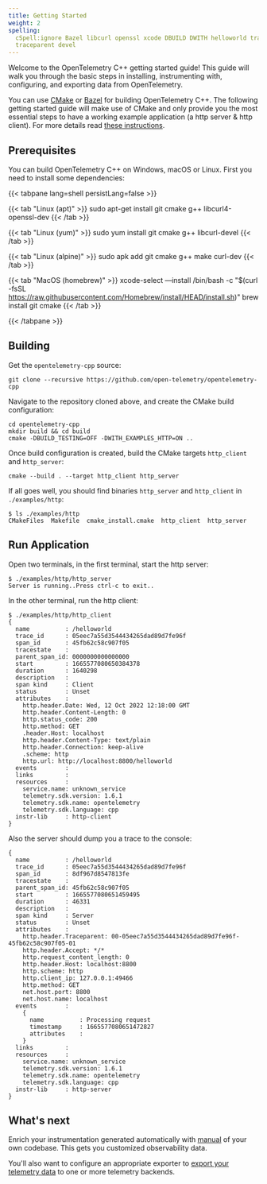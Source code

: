 ```yaml
---
title: Getting Started
weight: 2
spelling:
  cSpell:ignore Bazel libcurl openssl xcode DBUILD DWITH helloworld tracestate
  traceparent devel
---
```


Welcome to the OpenTelemetry C++ getting started guide! This guide will walk you
through the basic steps in installing, instrumenting with, configuring, and
exporting data from OpenTelemetry.

You can use [CMake](https://cmake.org/) or [Bazel](https://bazel.build/) for
building OpenTelemetry C++. The following getting started guide will make use of
CMake and only provide you the most essential steps to have a working example
application (a http server & http client). For more details read
[these instructions](https://github.com/open-telemetry/opentelemetry-cpp/blob/main/INSTALL.md).

## Prerequisites

You can build OpenTelemetry C++ on Windows, macOS or Linux. First you need to
install some dependencies:

<!-- prettier-ignore-start -->
{{< tabpane lang=shell persistLang=false >}}

{{< tab "Linux (apt)" >}}
sudo apt-get install git cmake g++ libcurl4-openssl-dev
{{< /tab >}}

{{< tab "Linux (yum)" >}}
sudo yum install git cmake g++ libcurl-devel
{{< /tab >}}

{{< tab "Linux (alpine)" >}}
sudo apk add git cmake g++ make curl-dev
{{< /tab >}}

{{< tab "MacOS (homebrew)" >}}
xcode-select —install
/bin/bash -c "$(curl -fsSL https://raw.githubusercontent.com/Homebrew/install/HEAD/install.sh)"
brew install git cmake
{{< /tab >}}

{{< /tabpane >}}
<!-- prettier-ignore-end -->

## Building

Get the `opentelemetry-cpp` source:

```shell
git clone --recursive https://github.com/open-telemetry/opentelemetry-cpp
```

Navigate to the repository cloned above, and create the CMake build
configuration:

```shell
cd opentelemetry-cpp
mkdir build && cd build
cmake -DBUILD_TESTING=OFF -DWITH_EXAMPLES_HTTP=ON ..
```

Once build configuration is created, build the CMake targets `http_client` and
`http_server`:

```shell
cmake --build . --target http_client http_server
```

If all goes well, you should find binaries `http_server` and `http_client` in
`./examples/http`:

```console
$ ls ./examples/http
CMakeFiles  Makefile  cmake_install.cmake  http_client  http_server
```

## Run Application

Open two terminals, in the first terminal, start the http server:

```console
$ ./examples/http/http_server
Server is running..Press ctrl-c to exit..
```

In the other terminal, run the http client:

```properties
$ ./examples/http/http_client
{
  name          : /helloworld
  trace_id      : 05eec7a55d3544434265dad89d7fe96f
  span_id       : 45fb62c58c907f05
  tracestate    :
  parent_span_id: 0000000000000000
  start         : 1665577080650384378
  duration      : 1640298
  description   :
  span kind     : Client
  status        : Unset
  attributes    :
    http.header.Date: Wed, 12 Oct 2022 12:18:00 GMT
    http.header.Content-Length: 0
    http.status_code: 200
    http.method: GET
    .header.Host: localhost
    http.header.Content-Type: text/plain
    http.header.Connection: keep-alive
    .scheme: http
    http.url: http://localhost:8800/helloworld
  events        :
  links         :
  resources     :
    service.name: unknown_service
    telemetry.sdk.version: 1.6.1
    telemetry.sdk.name: opentelemetry
    telemetry.sdk.language: cpp
  instr-lib     : http-client
}
```

Also the server should dump you a trace to the console:

```properties
{
  name          : /helloworld
  trace_id      : 05eec7a55d3544434265dad89d7fe96f
  span_id       : 8df967d8547813fe
  tracestate    :
  parent_span_id: 45fb62c58c907f05
  start         : 1665577080651459495
  duration      : 46331
  description   :
  span kind     : Server
  status        : Unset
  attributes    :
    http.header.Traceparent: 00-05eec7a55d3544434265dad89d7fe96f-45fb62c58c907f05-01
    http.header.Accept: */*
    http.request_content_length: 0
    http.header.Host: localhost:8800
    http.scheme: http
    http.client_ip: 127.0.0.1:49466
    http.method: GET
    net.host.port: 8800
    net.host.name: localhost
  events        :
    {
      name          : Processing request
      timestamp     : 1665577080651472827
      attributes    :
    }
  links         :
  resources     :
    service.name: unknown_service
    telemetry.sdk.version: 1.6.1
    telemetry.sdk.name: opentelemetry
    telemetry.sdk.language: cpp
  instr-lib     : http-server
}
```

## What's next

Enrich your instrumentation generated automatically with
[manual](/docs/instrumentation/cpp/manual) of your own codebase. This gets you
customized observability data.

You'll also want to configure an appropriate exporter to
[export your telemetry data](/docs/instrumentation/cpp/exporters) to one or more
telemetry backends.
